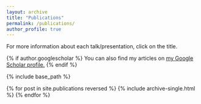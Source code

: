 ```yaml
---
layout: archive
title: "Publications"
permalink: /publications/
author_profile: true
---
```


For more information about each talk/presentation, click on the title.

{% if author.googlescholar %}
  You can also find my articles on <u><a href="{{author.googlescholar}}">my Google Scholar profile</a>.</u>
{% endif %}

{% include base_path %}

{% for post in site.publications reversed %}
  {% include archive-single.html %}
{% endfor %}
